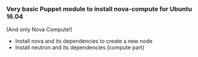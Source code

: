 ### Very basic Puppet module to install nova-compute for Ubuntu 16.04

(And only Nova Compute!)

 - Install nova and its dependencies to create a new node
 - Install neutron and its dependencies (compute part)
